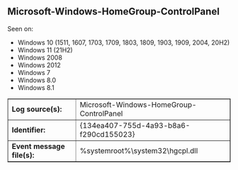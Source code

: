 ## Microsoft-Windows-HomeGroup-ControlPanel

Seen on:
* Windows 10 (1511, 1607, 1703, 1709, 1803, 1809, 1903, 1909, 2004, 20H2)
* Windows 11 (21H2)
* Windows 2008
* Windows 2012
* Windows 7
* Windows 8.0
* Windows 8.1

<table border="1" class="docutils">
  <tbody>
    <tr>
      <td><b>Log source(s):</b></td>
      <td>Microsoft-Windows-HomeGroup-ControlPanel</td>
    </tr>
    <tr>
      <td><b>Identifier:</b></td>
      <td>{134ea407-755d-4a93-b8a6-f290cd155023}</td>
    </tr>
    <tr>
      <td><b>Event message file(s):</b></td>
      <td>%systemroot%\system32\hgcpl.dll</td>
    </tr>
  </tbody>
</table>

&nbsp;

